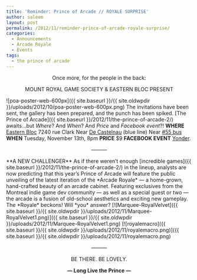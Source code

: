 ```yaml
---
title: 'Reminder: Prince of Arcade // ROYALE SURPRISE'
author: saleem
layout: post
permalink: /2012/11/reminder-prince-of-arcade-royale-surprise/
categories:
  - Announcements
  - Arcade Royale
  - Events
tags:
  - the prince of arcade
---
```

<center>
  Once more, for the people in the back:</p> <p>

MOUNT ROYAL GAME SOCIETY &#038; EASTERN BLOC PRESENT</center>
![poa-poster-web-600px]({{ site.baseurl }}/{{ site.oldwpdir }}/uploads/2012/10/poa-poster-web-600px.png)
The invitations have been sent, the gallery has been prepared, and the punch has been spiked.
 [The Prince of Arcade]({{ site.baseurl }}/2012/11/the-prince-of-arcade-2/) awaits&#8230;but *Where*? And *When*? And *Price* and *Facebook event*?!
**WHERE**
 [Eastern Bloc](https://plus.google.com/109033529997287476853/about?gl=ca&hl=en)
 7240 rue Clark
 Near [De Castelnau](http://www.stm.info/english/metro/a-m61.htm) (blue line)
 Near [#55 bus](http://www.stm.info/english/bus/plan_lig/a-pl55.htm)
**WHEN**
 Tuesday, November 13th, 8pm
**PRICE**
 $9
**FACEBOOK EVENT**
 [Yonder](https://www.facebook.com/events/413416385392229/).
<center>

&#8212;&#8212;&#8212;

</center>
**A NEW CHALLENGER**
 As if there weren&#8217;t enough [incredible games]({{ site.baseurl }}/2012/11/the-prince-of-arcade-2/) in the lineup, analysts are now predicting that this year&#8217;s Prince of Arcade will feature the public unveiling of the latest iteration of the *Arcade Royale* &#8212; a home-grown, hand-crafted beauty of an arcade cabinet. Featuring exclusives from the Montreal indie game dev community &#8212; as well as a special guest or two &#8212; the arcade is a fusion of old-school aesthetics and exciting new gameplay.
The *Royale* beckons! Will *you* answer?
[![Marquee-RoyalVelvet]({{ site.baseurl }}/{{ site.oldwpdir }}/uploads/2012/11/Marquee-RoyalVelvet1.png)]({{ site.baseurl }}/{{ site.oldwpdir }}/uploads/2012/11/Marquee-RoyalVelvet1.png)
[![royalemacro]({{ site.baseurl }}/{{ site.oldwpdir }}/uploads/2012/11/royalemacro.png)]({{ site.baseurl }}/{{ site.oldwpdir }}/uploads/2012/11/royalemacro.png)
<center>

&#8212;&#8212;&#8212;

</center>
<center>

BE THERE. BE LOVELY.

</center>
<center>

**&#8212; Long Live the Prince &#8212;**

</center>
